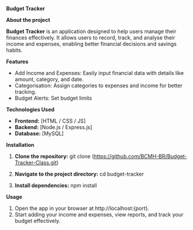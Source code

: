 **Budget Tracker**


**About the project**

**Budget Tracker** is an application designed to help users manage their finances effectively.
It allows users to record, track, and analyse their income and expenses, enabling better financial
decisions and savings habits.


**Features**

- Add Income and Expenses: Easily input financial data with details like amount, category, and date.
- Categorisation: Assign categories to expenses and income for better tracking.
- Budget Alerts: Set budget limits

**Technologies Used**

- **Frontend:** [HTML / CSS / JS]
- **Backend:** [Node.js / Express.js]
- **Database:** [MySQL]


**Installation**

1. **Clone the repository:**
  git clone (https://github.com/BCMH-BR/Budget-Tracker-Class.git)

2. **Navigate to the project directory:**
  cd budget-tracker

3. **Install dependencies:**
  npm install

**Usage**

1. Open the app in your browser at http://localhost:{port}.
2. Start adding your income and expenses, view reports, and track your budget effectively.